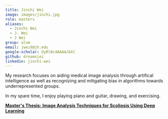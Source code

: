 ```yaml
---
title: Jinchi Wei
image: images/jinchi.jpg
role: masters
aliases:
  - Jinchi Wei
  - J. Wei
  - J Wei
group: alum
email: jwei9@jh.edu
google-scholar: UyRl0c4AAAAJ&hl 
github: dreamxjei
linkedin: jinchi-wei
---
```


My research focuses on aiding medical image analysis through artifical intelligence as well as recognizing and mitigating bias in algorithms towards underrepresented groups.

In my spare time, I enjoy playing piano and guitar, drawing, and exercising.

**[Master's Thesis: Image Analysis Techniques for Scoliosis Using Deep Learning](https://jscholarship.library.jhu.edu/handle/1774.2/64217)**
